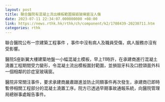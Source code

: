 ```yaml
---
layout: post
title: 聯合醫院有混凝土流出模板範圍損毀玻璃窗沒人傷
date: 2023-07-11 22:34:07.000000000 +08:00
link: https://news.rthk.hk/rthk/ch/component/k2/1708439-20230711.htm
categories: rthk
---
```


聯合醫院公布一宗建築工程事件 ，事件中沒有病人及職員受傷，病人服務亦沒有受影響。

醫院S座新翼大樓建築地盤一小幅混凝土模板，早上11時許，在承建商進行混凝土澆置工程期間受力變形，令混凝土流出模板圍封範圍，並損毀牙科及口腔頜面外科一個相鄰的診症室玻璃窗。

醫院非常關注事件，要求承建商嚴肅跟進並防止同類事件再次發生，承建商已即時暫停相關工程部分的混凝土澆置工序。院方已透過早期事故通報系統，向醫院管理局總辦事處報告事件。
